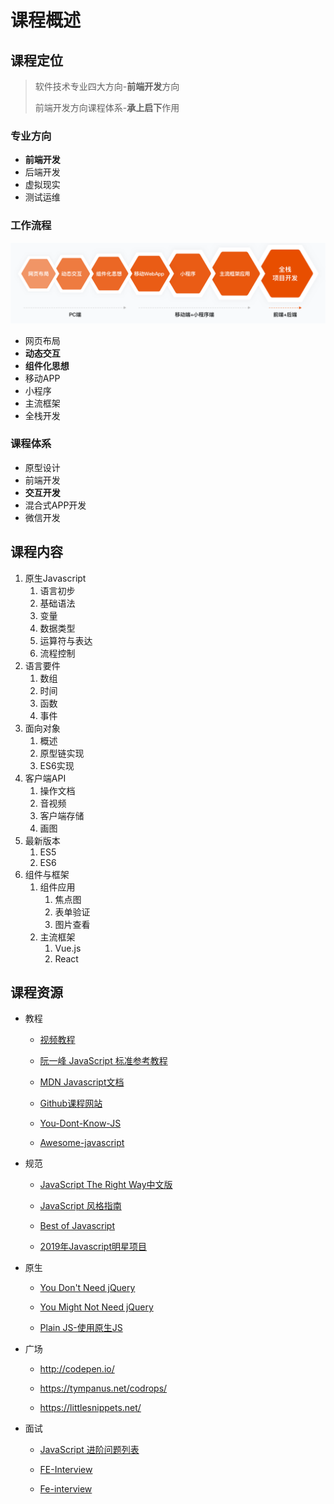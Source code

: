 # 课程概述

## 课程定位

> 软件技术专业四大方向-**前端开发**方向
>
> 前端开发方向课程体系-**承上启下**作用

### 专业方向
- **前端开发**
- 后端开发
- 虚拟现实
- 测试运维

### 工作流程

<img src="01.assets/image-20200831113019269.png" alt="image-20200831113019269" style="zoom:80%;" />

- 网页布局
- **动态交互**
- **组件化思想**
- 移动APP
- 小程序
- 主流框架
- 全栈开发

### 课程体系

- 原型设计
- 前端开发
- **交互开发**
- 混合式APP开发
- 微信开发

## 课程内容

1. 原生Javascript
   1. 语言初步
   2. 基础语法
   3. 变量
   4. 数据类型
   5. 运算符与表达
   6. 流程控制
2. 语言要件
   1. 数组
   2. 时间
   3. 函数
   4. 事件
3. 面向对象
   1. 概述
   2. 原型链实现
   3. ES6实现
4. 客户端API
   1. 操作文档
   2. 音视频
   3. 客户端存储
   4. 画图
5. 最新版本
   1. ES5
   2. ES6
6. 组件与框架
   1. 组件应用
      1. 焦点图
      2. 表单验证
      3. 图片查看
   2. 主流框架
      1. Vue.js
      2. React

## 课程资源

- 教程

  - [视频教程](https://search.bilibili.com/all?keyword=javascript)

  - [阮一峰 JavaScript 标准参考教程](https://javascript.ruanyifeng.com/)

  - [MDN Javascript文档](https://developer.mozilla.org/zh-CN/docs/Web/JavaScript)

  - [Github课程网站](https://zptcsoft.github.io/js/)
  - [You-Dont-Know-JS](https://github.com/getify/You-Dont-Know-JS)
  - [Awesome-javascript](https://github.com/sorrycc/awesome-javascript)

- 规范

  - [JavaScript The Right Way中文版](http://jstherightway.org/zh-cn/)

  - [JavaScript 风格指南](https://lin-123.github.io/javascript/)

  - [Best of Javascript](https://bestofjs.org/)

  - [2019年Javascript明星项目](https://risingstars.js.org/2019/zh)

- 原生

  - [You Don't Need jQuery](https://github.com/nefe/You-Dont-Need-jQuery/blob/master/README.zh-CN.md)

  - [You Might Not Need jQuery](http://youmightnotneedjquery.com/)

  - [Plain JS-使用原生JS](https://plainjs.com/)

- 广场

  - http://codepen.io/

  - https://tympanus.net/codrops/

  - https://littlesnippets.net/

- 面试

  - [JavaScript 进阶问题列表](https://github.com/lydiahallie/javascript-questions/blob/master/zh-CN/README-zh_CN.md)

  - [FE-Interview](https://github.com/lgwebdream/FE-Interview)
  - [Fe-interview](https://github.com/haizlin/fe-interview)

